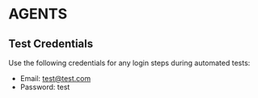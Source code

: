 # AGENTS

## Test Credentials
Use the following credentials for any login steps during automated tests:

- Email: test@test.com
- Password: test
